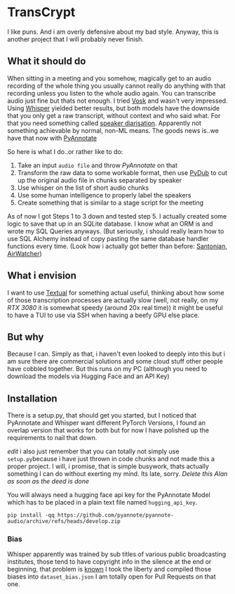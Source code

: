 # TransCrypt

I like puns. And i am overly defensive about my bad style. Anyway, this is another project that I will probably never finish.

## What it should do

When sitting in a meeting and you somehow, magically get to an audio recording of the whole thing you usually cannot really do anything with that recording unless you listen to the whole audio again. You can transcribe audio just fine but thats not enough. I tried [Vosk](https://alphacephei.com/vosk/) and wasn't very impressed. Using [Whisper](https://openai.com/research/whisper) yielded better results, but both models have the downside that you only get a raw transcript, without context and who said what. For that you need something called [speaker diarisation](https://en.wikipedia.org/wiki/Speaker_diarisation). Apparently not something achievable by normal, non-ML means. The goods news is..we have that now with [PyAnnotate](https://pypi.org/project/pyannotate/)

So here is what I do..or rather like to do:

1. Take an input `audio file` and throw *PyAnnotate* on that
2. Transform the raw data to some workable format, then use [PyDub](https://github.com/jiaaro/pydub) to cut up the original audio file in chunks separated by speaker
3. Use whisper on the list of short audio chunks
4. Use some human intelligence to properly label the speakers
5. Create something that is similar to a stage script for the meeting

As of now I got Steps 1 to 3 down and tested step 5. I actually created some logic to save that up in an SQLite database. I know what an ORM is and wrote my SQL Queries anyways. (But seriously, i should really learn how to use SQL Alchemy instead of copy pasting the same database handler functions every time. (Look how i actually got better than before: [Santonian](https://github.com/BurnoutDV/SantonianCrawler/blob/schaefer/santonian_crawler/database_util.py), [AirWatcher](https://github.com/BurnoutDV/AirWatcher/blob/suffocation/air_watcher/local_database.py))

## What i envision

I want to use [Textual](https://github.com/Textualize/textual) for something actual useful, thinking about how some of those transcription processes are actually slow (well, not really, on my *RTX 3080* it is somewhat speedy (around 20x real time)) it might be useful to have a TUI to use via SSH when having a beefy GPU else place.

## But why

Because I can. Simply as that, i haven't even looked to deeply into this but i am sure there are commercial solutions and some cloud stuff other people have cobbled together. But this runs on my PC (although you need to download the models via Hugging Face and an API Key)

## Installation

There is a setup.py, that should get you started, but I noticed that PyAnnotate and Whisper want different PyTorch Versions, I found an overlap version that works for both but for now I have polished up the requirements to nail that down.

*edit* i also just remember that you can totally not simply use `setup.py`because i have just thrown in code chunks and not made this a proper project. I will, i promise, that is simple busywork, thats actually something I can do without exerting my mind. Its late, sorry. *Delete this Alan as soon as the deed is done*

You will always need a hugging face api key for the PyAnnotate Model which has to be placed in a plain text file named `hugging_api_key`.

`pip install -qq https://github.com/pyannote/pyannote-audio/archive/refs/heads/develop.zip`

### Bias

Whisper apparently was trained by sub titles of various public broadcasting institutes, those tend to have copyright info in the silence at the end or beginning, that problem is [known](https://github.com/openai/whisper/discussions/928) I took the liberty and compiled those biases into `dataset_bias.json` I am totally open for Pull Requests on that one.